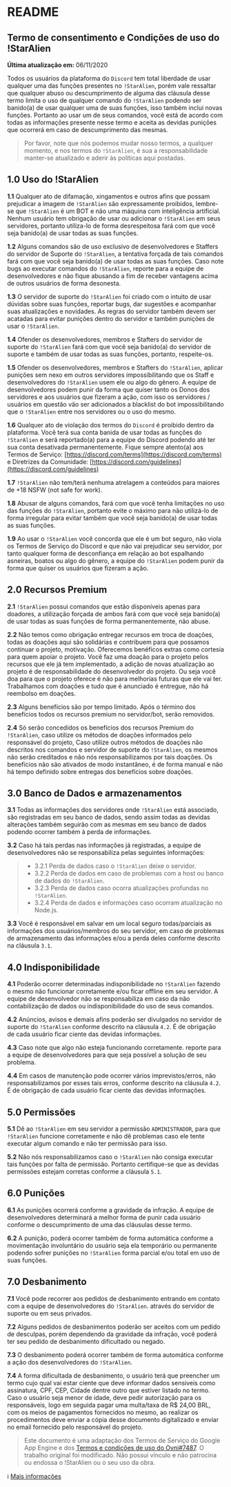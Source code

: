 # README

## Termo de consentimento e Condições de uso do !StarAlien

**Última atualização em:** 06/11/2020

Todos os usuários da plataforma do `Discord` tem total liberdade de usar qualquer uma das funções presentes no `!StarAlien`, porém vale ressaltar que qualquer abuso ou descumprimento de alguma das cláusula desse termo limita o uso de qualquer comando do `!StarAlien` podendo ser banido\(a\) de usar qualquer uma de suas funções, isso também inclui novas funções. Portanto ao usar um de seus comandos, você está de acordo com todas as informações presente nesse termo e aceita as devidas punições que ocorrerá em caso de descumprimento das mesmas.

> Por favor, note que nós podemos mudar nosso termos, a qualquer momento, e nos termos do `!StarAlien`, é sua a responsabilidade manter-se atualizado e aderir às políticas aqui postadas.

## 1.0 Uso do !StarAlien

**1.1** Qualquer ato de difamação, xingamentos e outros afins que possam prejudicar a imagem de `!StarAlien` são expressamente proibidos, lembre-se que `!StarAlien` é um BOT e não uma máquina com inteligência artificial. Nenhum usuário tem obrigação de usar ou adicionar o `!StarAlien` em seus servidores, portanto utiliza-lo de forma desrespeitosa fará com que você seja banido\(a\) de usar todas as suas funções.

**1.2** Alguns comandos são de uso exclusivo de desenvolvedores e Staffers do servidor de Suporte do `!StarAlien`, a tentativa forçada de tais comandos fará com que você seja banido\(a\) de usar todas as suas funções. Caso note bugs ao executar comandos do `!StarAlien`, reporte para a equipe de desenvolvedores e não fique abusando a fim de receber vantagens acima de outros usuários de forma desonesta.

**1.3** O servidor de suporte do `!StarAlien` foi criado com o intuito de usar dúvidas sobre suas funções, reportar bugs, dar sugestões e acompanhar suas atualizações e novidades. As regras do servidor também devem ser acatadas para evitar punições dentro do servidor e também punições de usar o `!StarAlien`.

**1.4** Ofender os desenvolvedores, membros e Stafters do servidor de suporte do `!StarAlien` fará com que você seja banido\(a\) do servidor de suporte e também de usar todas as suas funções, portanto, respeite-os.

**1.5** Ofender os desenvolvedores, membros e Stafters do `!StarAlien`, aplicar punições sem nexo em outros servidores impossibilitando que os Staff e desenvolvedores do `!StarAlien` usem ele ou algo do gênero. A equipe de desenvolvedores podem punir da forma que quiser tanto os Donos dos servidores e aos usuários que fizeram a ação, com isso os servidores / usuários em questão vão ser adicionados a blacklist do bot impossibilitando que o `!StarAlien` entre nos servidores ou o uso do mesmo.

**1.6** Qualquer ato de violação dos termos do `Discord` é proibido dentro da plataforma. Você terá sua conta banida de usar todas as funções do `!StarAlien` e será reportado\(a\) para a equipe do Discord podendo até ter sua conta desativada permanentemente. Fique sempre atento\(a\) aos Termos de Serviço: [https://discord.com/terms](https://discord.com/terms) e Diretrizes da Comunidade: [https://discord.com/guidelines](https://discord.com/guidelines)

**1.7** `!StarAlien` não tem/terá nenhuma atrelagem a conteúdos para maiores de +18 NSFW \(not safe for work\).

**1.8** Abusar de alguns comandos, fará com que você tenha limitações no uso das funções do `!StarAlien`, portanto evite o máximo para não utilizá-lo de forma irregular para evitar também que você seja banido\(a\) de usar todas as suas funções.

**1.9** Ao usar o `!StarAlien` você concorda que ele é um bot seguro, não viola os Termos de Serviço do Discord e que não vai prejudicar seu servidor, por tanto qualquer forma de desconfiança em relação ao bot espalhando asneiras, boatos ou algo do gênero, a equipe do `!StarAlien` podem punir da forma que quiser os usuários que fizeram a ação.

## 2.0 Recursos Premium

**2.1** `!StarAlien` possui comandos que estão disponíveis apenas para doadores, a utilização forçada de ambos fará com que você seja banido\(a\) de usar todas as suas funções de forma permanentemente, não abuse.

**2.2** Não temos como obrigação entregar recursos em troca de doações, todas as doações aqui são solidárias e contribuem para que possamos continuar o projeto, motivação. Oferecemos benéficos extras como cortesia para quem apoiar o projeto. Você faz uma doação para o projeto pelos recursos que ele já tem implementado, a adição de novas atualização ao projeto é de responsabilidade do desenvolvedor do projeto. Ou seja você doa para que o projeto oferece é não para melhorias futuras que ele vai ter. Trabalhamos com doações e tudo que é anunciado é entregue, não há reembolso em doações.

**2.3** Alguns benefícios são por tempo limitado. Após o término dos benefícios todos os recursos premium no servidor/bot, serão removidos.

**2.4** Só serão concedidos os benefícios dos recursos Premium do `!StarAlien`, caso utilize os métodos de doações informados pelo responsável do projeto, Caso utilize outros métodos de doações não descritos nos comandos e servidor de suporte do `!StarAlien`, os mesmos não serão creditados e não nós responsabilizamos por tais doações. Os benefícios não são ativados de modo instantâneo, é de forma manual e não há tempo definido sobre entregas dos benefícios sobre doações.

## 3.0 Banco de Dados e armazenamentos

**3.1** Todas as informações dos servidores onde `!StarAlien` está associado, são registradas em seu banco de dados, sendo assim todas as devidas alterações também seguirão com as mesmas em seu banco de dados podendo ocorrer também à perda de informações.

**3.2** Caso há tais perdas nas informações já registradas, a equipe de desenvolvedores não se responsabiliza pelas seguintes informações:

> * 3.2.1 Perda de dados caso o `!StarAlien` deixe o servidor.
> * 3.2.2 Perda de dados em caso de problemas com a host ou banco de dados do `!StarAlien`.
> * 3.2.3 Perda de dados caso ocorra atualizações profundas no `!StarAlien`.
> * 3.2.4 Perda de dados e informações caso ocorram atualização no Node.js.

**3.3** Você é responsável em salvar em um local seguro todas/parciais as informações dos usuários/membros do seu servidor, em caso de problemas de armazenamento das informações e/ou a perda deles conforme descrito na cláusula `3.1`.

## 4.0 Indisponibilidade

**4.1** Poderão ocorrer determinadas indisponibilidade no `!StarAlien` fazendo o mesmo não funcionar corretamente e/ou ficar offline em seu servidor. A equipe de desenvolvedor não se responsabiliza em caso da não contabilização de dados ou indisponibilidade do uso de seus comandos.

**4.2** Anúncios, avisos e demais afins poderão ser divulgados no servidor de suporte do `!StarAlien` conforme descrito na cláusula `4.2`. É de obrigação de cada usuário ficar ciente das devidas informações.

**4.3** Caso note que algo não esteja funcionando corretamente. reporte para a equipe de desenvolvedores para que seja possível a solução de seu problema.

**4.4** Em casos de manutenção pode ocorrer vários imprevistos/erros, não responsabilizamos por esses tais erros, conforme descrito na cláusula `4.2`. É de obrigação de cada usuário ficar ciente das devidas informações.

## 5.0 Permissões

**5.1** Dê ao `!StarAlien` em seu servidor a permissão `ADMINISTRADOR`, para que `!StarAlien` funcione corretamente e não dê problemas caso ele tente executar algum comando e não ter permissão para isso.

**5.2** Não nós responsabilizamos caso o `!StarAlien` não consiga executar tais funções por falta de permissão. Portanto certifique-se que as devidas permissões estejam corretas conforme a cláusula `5.1`.

## 6.0 Punições

**6.1** As punições ocorrerá conforme a gravidade da infração. A equipe de desenvolvedores determinará a melhor forma de punir cada usuário conforme o descumprimento de uma das cláusulas desse termo.

**6.2** A punição, poderá ocorrer também de forma automática conforme a movimentação involuntário do usuário seja ela temporário ou permanente podendo sofrer punições no `!StarAlien` forma parcial e/ou total em uso de suas funções.

## 7.0 Desbanimento

**7.1** Você pode recorrer aos pedidos de desbanimento entrando em contato com a equipe de desenvolvedores do `!StarAlien`. através do servidor de suporte ou em seus privados.

**7.2** Alguns pedidos de desbanimentos poderão ser aceitos com um pedido de desculpas, porém dependendo da gravidade da infração, você poderá ter seu pedido de desbanimento dificultado ou negado.

**7.3** O desbanimento poderá ocorrer também de forma automática conforme a ação dos desenvolvedores do `!StarAlien`.

**7.4** A forma dificultada de desbanimento, o usuário terá que preencher um termo cujo qual vai estar ciente que deve informar dados sensíveis como assinatura, CPF, CEP, Cidade dentre outro que estiver listado no termo. Caso o usuário seja menor de idade, deve pedir autorização para os responsáveis, logo em seguida pagar uma multa/taxa de R$ 24,00 BRL, com os meios de pagamentos fornecidos no mesmo, ao realizar os procedimentos deve enviar a cópia desse documento digitalizado e enviar no email fornecido pelo responsável do projeto.

> Este documento é uma adaptação dos Termos de Serviço do Google App Engine e dos [Termos e condições de uso do Ovni\#7487](https://docs.ovnibot.com.br/terms). O trabalho original foi modificado. Não possui vínculo e não patrocina ou endossa o !StarAlien ou o seu uso da obra.

ℹ [Mais informações](https://github.com/StarlineBR/staralien/wiki)

